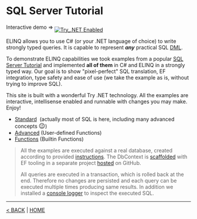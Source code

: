 # SQL Server Tutorial

<big><sup>Interactive demo &rArr; </sup></big>[![Try_.NET Enabled](https://img.shields.io/badge/Try_.NET-Enabled-501078.svg)](http://xlinq.live)

ELINQ allows you to use C# (or your .NET language of choice) to write strongly typed queries. It is capable to represent _**any**_ practical SQL [DML](https://en.wikipedia.org/wiki/Data_manipulation_language).

To demonstrate ELINQ capabilities we took examples from a popular [SQL Server Tutorial](https://www.sqlservertutorial.net/) and implemented **all of them** in C# and ELINQ in a strongly typed way. Our goal is to show "pixel-perfect" SQL translation, EF integration, type safety and ease of use (we take the example as is, without trying to improve SQL).

This site is built with a wonderful Try .NET technology. All the examples are interactive, intellisense enabled and runnable with changes you may make. Enjoy!

- [Standard](Basic.md)&nbsp; (actually most of SQL is here, including many advanced concepts <big>&#128521;</big>)
- [Advanced](UDF.md) (User-defined Functions)
- [Functions](Functions.md) (Builtin Functions)

> All the examples are executed against a real database, created according to provided [instructions](https://www.sqlservertutorial.net/load-sample-database/). The DbContext is [scaffolded](https://docs.microsoft.com/en-us/ef/core/managing-schemas/scaffolding) with EF tooling in a separate project [hosted](https://github.com/streamx-co/xlinq.live/tree/master/Models) on GitHub.
>
> All queries are executed in a transaction, which is rolled back at the end. Therefore no changes are persisted and each query can be executed multiple times producing same results. In addition we installed a [console logger](https://docs.microsoft.com/en-us/ef/core/miscellaneous/logging) to inspect the executed SQL.

---

[< BACK](/README.md) | [HOME](/)
